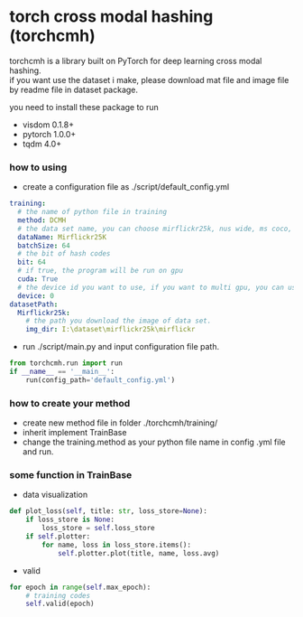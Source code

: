 # torch cross modal hashing (torchcmh)

torchcmh is a library built on PyTorch for deep learning cross modal hashing.\
if you want use the dataset i make, please download mat file and image file by readme file in dataset package.

you need to install these package to run
- visdom 0.1.8+
- pytorch 1.0.0+
- tqdm 4.0+
### how to using
- create a configuration file as ./script/default_config.yml
```yaml
training:
  # the name of python file in training
  method: DCMH
  # the data set name, you can choose mirflickr25k, nus wide, ms coco, iapr tc-12
  dataName: Mirflickr25K
  batchSize: 64
  # the bit of hash codes
  bit: 64
  # if true, the program will be run on gpu
  cuda: True
  # the device id you want to use, if you want to multi gpu, you can use [id1, id2]
  device: 0
datasetPath:
  Mirflickr25k:
    # the path you download the image of data set.
    img_dir: I:\dataset\mirflickr25k\mirflickr

```
- run ./script/main.py and input configuration file path.
```python
from torchcmh.run import run
if __name__ == '__main__':
    run(config_path='default_config.yml')
```
### how to create your method
- create new method file in folder ./torchcmh/training/
- inherit implement TrainBase
- change the training.method as your python file name in config .yml file and run.

### some function in TrainBase
- data visualization
```python
def plot_loss(self, title: str, loss_store=None):
    if loss_store is None:
        loss_store = self.loss_store
    if self.plotter:
        for name, loss in loss_store.items():
            self.plotter.plot(title, name, loss.avg)
```
- valid
```python
for epoch in range(self.max_epoch):
    # training codes
    self.valid(epoch)
```
